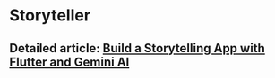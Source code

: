 # Storyteller
## Detailed article: [Build a Storytelling App with Flutter and Gemini AI](https://www.c-sharpcorner.com/article/build-a-storytelling-app-with-flutter-and-gemini-ai/)
